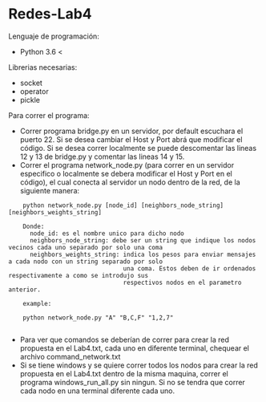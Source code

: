 # Redes-Lab4
Lenguaje de programación:
- Python 3.6 < 

Librerias necesarias:
- socket
- operator
- pickle

Para correr el programa:
- Correr programa bridge.py en un servidor, por default escuchara el puerto 22. Si se desea cambiar el Host y Port abrá que modificar el código. Si se desea correr localmente se puede descomentar las lineas 12 y 13 de bridge.py y comentar las lineas 14 y 15.
- Correr el programa network_node.py (para correr en un servidor especifico o localmente se debera modificar el Host y Port en el código), el cual conecta al servidor un nodo dentro de la red, de la siguiente manera:
```
    python network_node.py [node_id] [neighbors_node_string] [neighbors_weights_string]
    
    Donde:
      node_id: es el nombre unico para dicho nodo
      neighbors_node_string: debe ser un string que indique los nodos vecinos cada uno separado por solo una coma
      neighbors_weights_string: indica los pesos para enviar mensajes a cada nodo con un string separado por solo
                                una coma. Estos deben de ir ordenados respectivamente a como se introdujo sus 
                                respectivos nodos en el parametro anterior.
    
    example:
    
    python network_node.py "A" "B,C,F" "1,2,7"
    
```
- Para ver que comandos se deberían de correr para crear la red propuesta en el Lab4.txt, cada uno en diferente terminal, chequear el archivo command_network.txt
- Si se tiene windows y se quiere correr todos los nodos para crear la red propuesta en el Lab4.txt dentro de la misma maquina, correr el programa windows_run_all.py sin ningun. Si no se tendra que correr cada nodo en una terminal diferente cada uno.

